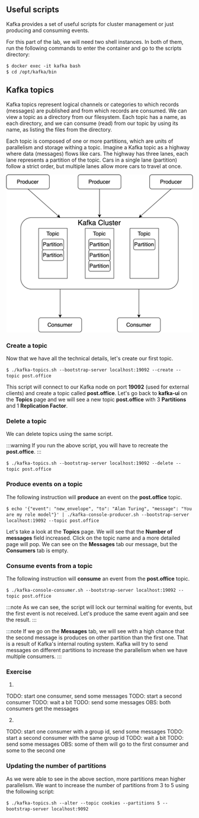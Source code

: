 ## Useful scripts

Kafka provides a set of useful scripts for cluster management or just producing and consuming events.

For this part of the lab, we will need two shell instances. In both of them, run the following commands to enter the container and go to the scripts directory:

```shell-session
$ docker exec -it kafka bash
$ cd /opt/kafka/bin
```

## Kafka topics

Kafka topics represent logical channels or categories to which records (messages) are published and from which records are consumed. We can view a topic as a directory from our filesystem. Each topic has a name, as each directory, and we can consume (read) from our topic by using its name, as listing the files from the directory.

Each topic is composed of one or more partitions, which are units of parallelism and storage withing a topic. Imagine a Kafka topic as a highway where data (messages) flows like cars. The highway has three lanes, each lane represents a partition of the topic. Cars in a single lane (partition) follow a strict order, but multiple lanes allow more cars to travel at once.

![Schema](./assets/kafka.svg#light)

### Create a topic

Now that we have all the technical details, let's create our first topic.

```shell-session
$ ./kafka-topics.sh --bootstrap-server localhost:19092 --create --topic post.office
```

This script will connect to our Kafka node on port **19092** (used for external clients) and create a topic called **post.office**. Let's go back to **kafka-ui** on the **Topics** page and we will see a new topic **post.office** with 3 **Partitions** and 1 **Replication Factor**.

### Delete a topic

We can delete topics using the same script.

:::warning
If you run the above script, you will have to recreate the **post.office**.
:::

```shell-session
$ ./kafka-topics.sh --bootstrap-server localhost:19092 --delete --topic post.office
```

### Produce events on a topic

The following instruction will **produce** an event on the **post.office** topic.

```shell-session
$ echo '{"event": "new_envelope", "to": "Alan Turing", "message": "You are my role model"}' | ./kafka-console-producer.sh --bootstrap-server localhost:19092 --topic post.office
```

Let's take a look at the **Topics** page. We will see that the **Number of messages** field increased. Click on the topic name and a more detailed page will pop. We can see on the **Messages** tab our message, but the **Consumers** tab is empty.

### Consume events from a topic

The following instruction will **consume** an event from the **post.office** topic.

```shell-session
$ ./kafka-console-consumer.sh --bootstrap-server localhost:19092 --topic post.office
```

:::note
As we can see, the script will lock our terminal waiting for events, but the first event is not received. Let's produce the same event again and see the result.
:::

:::note
If we go on the **Messages** tab, we will see with a high chance that the second message is produces on other partition than the first one. That is a result of Kafka's internal routing system. Kafka will try to send messages on different partitions to increase the parallelism when we have multiple consumers.
:::

### Exercise

1.
TODO: start one consumer, send some messages
TODO: start a second consumer
TODO: wait a bit
TODO: send some messages
OBS: both consumers get the messages

2.
TODO: start one consumer with a group id, send some messages
TODO: start a second consumer with the same group id
TODO: wait a bit
TODO: send some messages
OBS: some of them will go to the first consumer and some to the second one

### Updating the number of partitions

As we were able to see in the above section, more partitions mean higher parallelism. We want to increase the number of partitions from 3 to 5 using the following script:

```shell-session
$ ./kafka-topics.sh --alter --topic cookies --partitions 5 --bootstrap-server localhost:9092
```